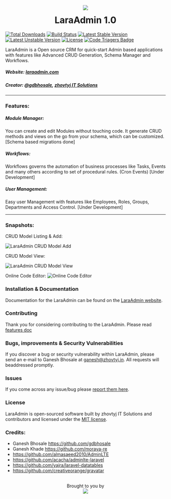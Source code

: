 <p align="center">
  <img src="http://laraadmin.com/img/laraadmin-256.png">
  <h1 align="center" style="margin-top:5px;">LaraAdmin 1.0</h1>
</p>

[![Total Downloads](https://poser.pugx.org/zhovtyj/laraadmin/d/total.svg)](https://packagist.org/packages/zhovtyj/laraadmin)
[![Build Status](https://travis-ci.org/laraadmin/laraadmin-dev.svg?branch=master)](https://travis-ci.org/laraadmin/laraadmin-dev)
[![Latest Stable Version](https://poser.pugx.org/zhovtyj/laraadmin/v/stable.svg)](https://packagist.org/packages/zhovtyj/laraadmin)
[![Latest Unstable Version](https://poser.pugx.org/zhovtyj/laraadmin/v/unstable.svg)](https://packagist.org/packages/zhovtyj/laraadmin)
[![License](https://poser.pugx.org/zhovtyj/laraadmin/license.svg)](https://packagist.org/packages/zhovtyj/laraadmin)
[![Code Triagers Badge](https://www.codetriage.com/zhovtyjitsolutions/laraadmin/badges/users.svg)](https://www.codetriage.com/zhovtyjitsolutions/laraadmin)

LaraAdmin is a Open source CRM for quick-start Admin based applications with features like Advanced CRUD Generation, Schema Manager and Workflows.
##### Website: [laraadmin.com](http://laraadmin.com)
##### Creator: [@gdbhosale](https://github.com/gdbhosale), [zhovtyj IT Solutions](https://github.com/zhovtyjitsolutions)

--------

### Features:
##### Module Manager:
You can create and edit Modules without touching code. It generate CRUD methods and views on the go from your schema, which can be customized. [Schema based migrations done]

##### Workflows:
Workflows governs the automation of business processes like Tasks, Events and many others according to set of procedural rules. (Cron Events) [Under Development]

##### User Management:
Easy user Management with features like Employees, Roles, Groups, Departments and Access Control. [Under Development]

--------

### Snapshots:

CRUD Model Listing & Add:

![LaraAdmin CRUD Model Add](http://laraadmin.com/img/laraadmin/laraadmin-row-listing-add.jpg)

CRUD Model View:

![LaraAdmin CRUD Model View](http://laraadmin.com/img/laraadmin/laraadmin-row-view.jpg)

Online Code Editor:
![Online Code Editor](http://laraadmin.com/img/laraadmin/laraadmin-online-code-editor.jpg)

### Installation & Documentation

Documentation for the LaraAdmin can be found on the [LaraAdmin website](http://laraadmin.com/documentation).

### Contributing

Thank you for considering contributing to the LaraAdmin. Please read [features doc](http://laraadmin.com/devdoc-features)

### Bugs, improvements & Security Vulnerabilities

If you discover a bug or security vulnerability within LaraAdmin, please send an e-mail to Ganesh Bhosale at ganesh@zhovtyj.in. All requests will beaddressed promptly.

### Issues

If you come across any issue/bug please [report them here](https://github.com/zhovtyjitsolutions/laraadmin/issues).

### License

LaraAdmin is open-sourced software built by zhovtyj IT Solutions and contributors and licensed under the [MIT license](http://opensource.org/licenses/MIT).

### Credits:
- Ganesh Bhosale https://github.com/gdbhosale
- Ganesh Khade https://github.com/moraya-re
- https://github.com/almasaeed2010/AdminLTE
- https://github.com/acacha/adminlte-laravel
- https://github.com/yajra/laravel-datatables
- https://github.com/creativeorange/gravatar

<p align="center">
  <br>
  Brought to you by<br>
  <a href="http://zhovtyjitsolutions.com">
  <img src="http://zhovtyjitsolutions.com/wp-content/uploads/2016/01/zhovtyj-it-solutions.png">
  </a>
</p>
